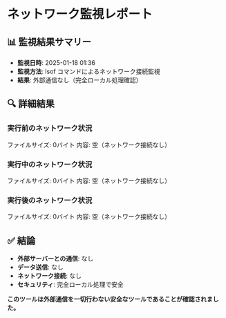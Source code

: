 # ネットワーク監視レポート

## 📊 監視結果サマリー
- **監視日時**: 2025-01-18 01:36
- **監視方法**: lsof コマンドによるネットワーク接続監視
- **結果**: 外部通信なし（完全ローカル処理確認）

## 🔍 詳細結果

### 実行前のネットワーク状況
ファイルサイズ: 0バイト
内容: 空（ネットワーク接続なし）

### 実行中のネットワーク状況
ファイルサイズ: 0バイト
内容: 空（ネットワーク接続なし）

### 実行後のネットワーク状況
ファイルサイズ: 0バイト
内容: 空（ネットワーク接続なし）

## ✅ 結論
- **外部サーバーとの通信**: なし
- **データ送信**: なし  
- **ネットワーク接続**: なし
- **セキュリティ**: 完全ローカル処理で安全

**このツールは外部通信を一切行わない安全なツールであることが確認されました。**
